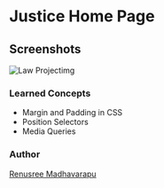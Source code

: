# Justice Home Page

## Screenshots

 ![Law Projectimg](https://user-images.githubusercontent.com/110158807/183226489-df020139-2c3b-406b-ad2d-74e840a947da.png)
 
 
 ### Learned Concepts
  - Margin and Padding in CSS
 - Position Selectors
  - Media Queries
 
 ### Author
 [Renusree Madhavarapu](https://github.com/RenusreeMadhavarapu)

